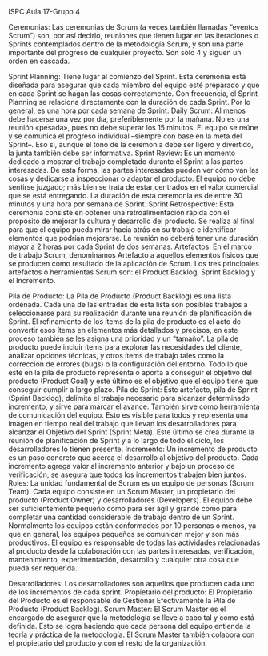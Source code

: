 ISPC Aula 17-Grupo 4

Ceremonias: Las ceremonias de Scrum (a veces también llamadas “eventos Scrum”) son, por así decirlo, reuniones que tienen lugar en las iteraciones o Sprints contemplados dentro de la metodología Scrum, y son una parte importante del progreso de cualquier proyecto. Son sólo 4 y siguen un orden en cascada.

Sprint Planning: Tiene lugar al comienzo del Sprint. Esta ceremonia está diseñada para asegurar que cada miembro del equipo esté preparado y que en cada Sprint se hagan las cosas correctamente. Con frecuencia, el Sprint Planning se relaciona directamente con la duración de cada Sprint. Por lo general, es una hora por cada semana de Sprint.
Daily Scrum: Al menos debe hacerse una vez por día, preferiblemente por la mañana. No es una reunión «pesada», pues no debe superar los 15 minutos. El equipo se reúne y se comunica el progreso individual –siempre con base en la meta del Sprint–. Eso sí, aunque el tono de la ceremonia debe ser ligero y divertido, la junta también debe ser informativa.
Sprint Review: Es un momento dedicado a mostrar el trabajo completado durante el Sprint a las partes interesadas. De esta forma, las partes interesadas pueden ver cómo van las cosas y dedicarse a inspeccionar o adaptar el producto. El equipo no debe sentirse juzgado; más bien se trata de estar centrados en el valor comercial que se está entregando. La duración de esta ceremonia es de entre 30 minutos y una hora por semana de Sprint.
Sprint Retrospective: Esta ceremonia consiste en obtener una retroalimentación rápida con el propósito de mejorar la cultura y desarrollo del producto. Se realiza al final para que el equipo pueda mirar hacia atrás en su trabajo e identificar elementos que podrían mejorarse. La reunión no deberá tener una duración mayor a 2 horas por cada Sprint de dos semanas.
Artefactos: En el marco de trabajo Scrum, denominamos Artefacto a aquellos elementos físicos que se producen como resultado de la aplicación de Scrum. Los tres principales artefactos o herramientas Scrum son: el Product Backlog, Sprint Backlog y el Incremento.

Pila de Producto: La Pila de Producto (Product Backlog) es una lista ordenada. Cada una de las entradas de esta lista son posibles trabajos a seleccionarse para su realización durante una reunión de planificación de Sprint. El refinamiento de los ítems de la pila de producto es el acto de convertir esos ítems en elementos más detallados y precisos, en este proceso también se les asigna una prioridad y un “tamaño”. La pila de producto puede incluir ítems para explorar las necesidades del cliente, analizar opciones técnicas, y otros ítems de trabajo tales como la corrección de errores (bugs) o la configuración del entorno. Todo lo que esté en la pila de producto representa o aporta a conseguir el objetivo del producto (Product Goal) y este último es el objetivo que el equipo tiene que conseguir cumplir a largo plazo.
Pila de Sprint: Este artefacto, pila de Sprint (Sprint Backlog), delimita el trabajo necesario para alcanzar determinado incremento, y sirve para marcar el avance. También sirve como herramienta de comunicación del equipo. Esto es visible para todos y representa una imagen en tiempo real del trabajo que llevan los desarrolladores para alcanzar el Objetivo del Sprint (Sprint Meta). Este último se crea durante la reunión de planificación de Sprint y a lo largo de todo el ciclo, los desarrolladores lo tienen presente.
Incremento: Un incremento de producto es un paso concreto que acerca el desarrollo al objetivo del producto. Cada incremento agrega valor al incremento anterior y bajo un proceso de verificación, se asegura que todos los incrementos trabajen bien juntos.
Roles: La unidad fundamental de Scrum es un equipo de personas (Scrum Team). Cada equipo consiste en un Scrum Master, un propietario del producto (Product Owner) y desarrolladores (Developers). El equipo debe ser suficientemente pequeño como para ser ágil y grande como para completar una cantidad considerable de trabajo dentro de un Sprint. Normalmente los equipos están conformados por 10 personas o menos, ya que en general, los equipos pequeños se comunican mejor y son más productivos. El equipo es responsable de todas las actividades relacionadas al producto desde la colaboración con las partes interesadas, verificación, mantenimiento, experimentación, desarrollo y cualquier otra cosa que pueda ser requerida.

Desarrolladores: Los desarrolladores son aquellos que producen cada uno de los incrementos de cada sprint.
Propietario del producto: El Propietario del Producto es el responsable de Gestionar Efectivamente la Pila de Producto (Product Backlog).
Scrum Master: El Scrum Master es el encargado de asegurar que la metodología se lleve a cabo tal y como está definida. Esto se logra haciendo que cada persona del equipo entienda la teoría y práctica de la metodología. El Scrum Master también colabora con el propietario del producto y con el resto de la organización.
